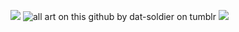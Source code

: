 ![](https://files.catbox.moe/q2uu60.png)
![all art on this github by dat-soldier on tumblr](https://files.catbox.moe/tqpbef.png)
![](https://files.catbox.moe/q2uu60.png)
